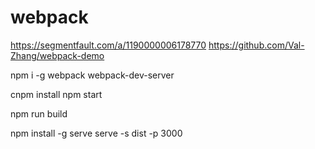# webpack
https://segmentfault.com/a/1190000006178770
https://github.com/Val-Zhang/webpack-demo

npm i -g webpack webpack-dev-server

cnpm install
npm start

npm run build

npm install -g serve
serve -s dist -p 3000
